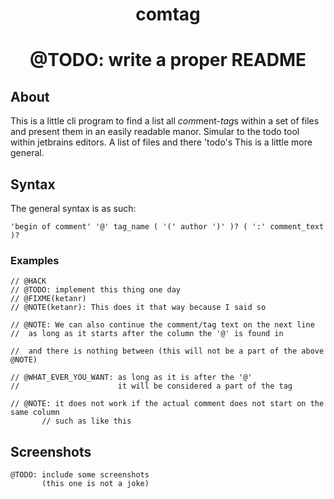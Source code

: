 <div align="center">
  <h1>comtag<h1>

  <p>
    <strong>@TODO: write a proper README</strong>
  </p>
</div>

## About

This is a little cli program to find a list all *com*ment-*tag*s within a set of files and present them in an easily readable manor.
Simular to the todo tool within jetbrains editors. A list of files and there 'todo's
This is a little more general.

## Syntax

The general syntax is as such:
```
'begin of comment' '@' tag_name ( '(' author ')' )? ( ':' comment_text )?
```

### Examples

```
// @HACK
// @TODO: implement this thing one day
// @FIXME(ketanr)
// @NOTE(ketanr): This does it that way because I said so

// @NOTE: We can also continue the comment/tag text on the next line
//  as long as it starts after the column the '@' is found in

//  and there is nothing between (this will not be a part of the above @NOTE)

// @WHAT_EVER_YOU_WANT: as long as it is after the '@'
//                      it will be considered a part of the tag

// @NOTE: it does not work if the actual comment does not start on the same column
       // such as like this

```

## Screenshots

```
@TODO: include some screenshots
       (this one is not a joke)
```
